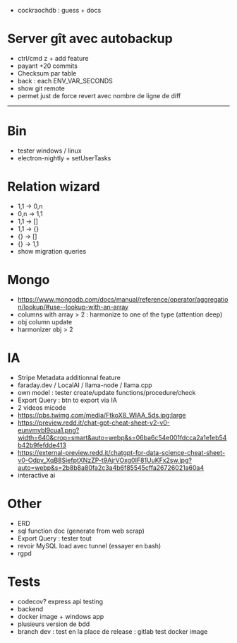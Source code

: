 - cockraochdb : guess + docs




# Server gît avec autobackup
- ctrl/cmd z + add feature
- payant +20 commits
- Checksum par table
- back : each ENV_VAR_SECONDS
- show git remote
- permet just de force revert avec nombre de ligne de diff


----------------------------------------------------------




# Bin
- tester windows / linux
- electron-nightly + setUserTasks


# Relation wizard
- 1,1 -> 0,n
- 0,n -> 1,1
- 1,1 -> []
- 1,1 -> {}
- {} -> []
- {} -> 1,1
- show migration queries


# Mongo
- https://www.mongodb.com/docs/manual/reference/operator/aggregation/lookup/#use--lookup-with-an-array
- columns with array > 2 : harmonize to one of the type (attention deep)
- obj column update
- harmonizer obj > 2


# IA
- Stripe Metadata additionnal feature
- faraday.dev / LocalAI / llama-node / llama.cpp
- own model : tester create/update functions/procedure/check
- Export Query : btn to export via IA
- 2 videos micode
- https://pbs.twimg.com/media/FtkoX8_WIAA_5ds.jpg:large
- https://preview.redd.it/chat-gpt-cheat-sheet-v2-v0-eunvmybl9cua1.png?width=640&crop=smart&auto=webp&s=06ba6c54e001fdcca2a1e1eb54b42b9fefdde413
- https://external-preview.redd.it/chatgpt-for-data-science-cheat-sheet-v0-Odpv_XqB8SiefptXNzZP-t9AjrVOxg0IF81UuKFx2sw.jpg?auto=webp&s=2b8b8a80fa2c3a4b6f85545cffa26726021a60a4
- interactive ai


# Other
- ERD
- sql function doc (generate from web scrap)
- Export Query : tester tout
- revoir MySQL load avec tunnel (essayer en bash)
- rgpd


# Tests
- codecov? express api testing
- backend
- docker image + windows app
- plusieurs version de bdd
- branch dev : test en la place de release : gitlab test docker image
